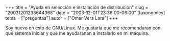 +++
title = "Ayuda en selección e instalación de distribución"
slug = "20031201233644368"
date = "2003-12-01T23:36:00-06:00"
[taxonomies]
tema = ["preguntas"]
autor = ["Omar Vera Lara"]
+++

Soy nuevo en esto de GNU/Linux. Me gustaría que me recomendaran con qué
sistema iniciar y que me ayudaranan a instalarlo en mi máquina.
